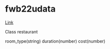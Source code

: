 # fwb22udata

[Link](https://fwb22udata.herokuapp.com/)

Class restaurant

room_type(string)
duration(number)
cost(number)